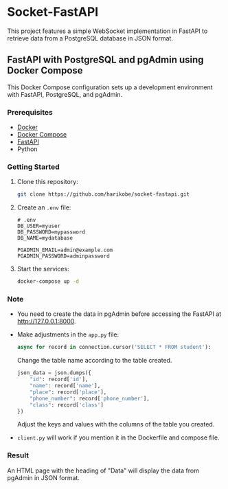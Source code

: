 
# Socket-FastAPI

This project features a simple WebSocket implementation in FastAPI to retrieve data from a PostgreSQL database in JSON format.

## FastAPI with PostgreSQL and pgAdmin using Docker Compose

This Docker Compose configuration sets up a development environment with FastAPI, PostgreSQL, and pgAdmin.

### Prerequisites

- [Docker](https://docs.docker.com/get-docker/)
- [Docker Compose](https://docs.docker.com/compose/install/)
- [FastAPI](https://fastapi.tiangolo.com/)
- Python

### Getting Started

1. Clone this repository:

   ```bash
   git clone https://github.com/harikobe/socket-fastapi.git
   ```

2. Create an `.env` file:

   ```env
   # .env
   DB_USER=myuser
   DB_PASSWORD=mypassword
   DB_NAME=mydatabase

   PGADMIN_EMAIL=admin@example.com
   PGADMIN_PASSWORD=adminpassword
   ```

3. Start the services:

   ```bash
   docker-compose up -d
   ```

### Note

- You need to create the data in pgAdmin before accessing the FastAPI at http://127.0.0.1:8000.
- Make adjustments in the `app.py` file:

   ```python
   async for record in connection.cursor('SELECT * FROM student'):
   ```

   Change the table name according to the table created.

   ```python
   json_data = json.dumps({
       "id": record['id'],
       "name": record['name'],
       "place": record['place'],
       "phone_number": record['phone_number'],
       "class": record['class']
   })
   ```

   Adjust the keys and values with the columns of the table you created.

- `client.py` will work if you mention it in the Dockerfile and compose file.

### Result

An HTML page with the heading of "Data" will display the data from pgAdmin in JSON format.

